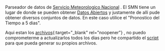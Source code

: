 Parseador de datos de 
[Servicio Meteorologico Nacional](https://www.smn.gob.ar/pronostico)
.
El SMN tiene un lugar de donde se pueden obtener 
[Datos Abiertos](https://www.smn.gob.ar/descarga-de-datos)
y justamente de alli pude obtener diversos conjuntos de datos.
En este caso utilice el "Pronostico del Tiempo a 5 dias".




Aqui estan los 
[archivos](https://github.com/wlamagna/viz1/tree/master/clima){:target="_blank" rel="noopener"}
, no puedo comprometerme a actualizarlos todos los dias
pero he compartido el 
[script](https://github.com/wlamagna/viz1/blob/master/clima/tocsv.pl)
para que pueda generar su propios archivos.

